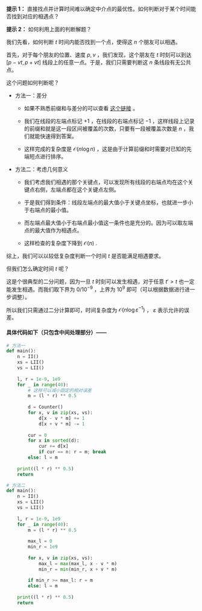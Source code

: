 **提示 1：** 直接找点并计算时间难以确定中介点的最优性。如何判断对于某个时间能否找到对应的相遇点？

**提示 2：** 如何利用上面的判断解题？

我们先看，如何判断 $t$ 时间内能否找到一个点，使得这 $n$ 个朋友可以相遇。

首先，对于每个朋友的位置、速度 $p, v$ ，我们发现，这个朋友在 $t$ 时刻可以到达 $[p-vt, p+vt]$ 线段上的任意一点。于是，我们只需要判断这 $n$ 条线段有无公共点。

这个问题如何判断呢？

- 方法一：差分

    - 如果不熟悉前缀和与差分的可以查看 [这个链接](https://oi-wiki.org/basic/prefix-sum/) 。
    
    - 我们在线段的左端点标记 $+1$ ，在线段的右端点标记 $-1$ ，这样线段上记录的前缀和就是这一段区间被覆盖的次数，只要有一段被覆盖次数是 $n$ ，我们就能快速得到答案。
    
    - 这样完成的复杂度是 $\mathcal{O}(n\log n)$ ，这是由于计算前缀和时需要对已知的先端短点进行排序。

- 方法二：考虑几何意义

    - 我们考虑我们相遇的那个关键点，可以发现所有线段的右端点均在这个关键点右侧，左端点都在这个关键点左侧。

    - 于是我们得到条件：线段左端点的最大值小于关键点坐标，也就进一步小于右端点的最小值。

    - 而左端点最大值小于右端点最小值这一条件也是充分的。因为可以取左端点的最大值作为相遇点。

    - 这样检查的复杂度下降到 $\mathcal{O}(n)$ .

综上，我们可以以较低复杂度判断一个时间 $t$ 是否能满足相遇要求。

但我们怎么确定时间 $t$ 呢？

这是个很典型的二分问题，因为一旦 $t$ 时刻可以发生相遇，对于任意 $t'>t$ 也一定能发生相遇。而我们取下界为 $0 / 10^{-9}$ ，上界为 $10^9$ 即可（可以根据数据进行进一步调整）。

所以我们只需通过二分计算即可，时间复杂度为 $\mathcal{O}(n\log ε^{-1})$ ， $ε$ 表示允许的误差。

#### 具体代码如下（只包含中间处理部分）——

```Python []
# 方法一
def main():
    n = II()
    xs = LII()
    vs = LII()
    
    l, r = 1e-9, 1e9
    for _ in range(40):
        # 这样可以减小固定的相对误差
        m = (l * r) ** 0.5
        
        d = Counter()
        for x, v in zip(xs, vs):
            d[x - v * m] += 1
            d[x + v * m] -= 1
        
        cur = 0
        for x in sorted(d):
            cur += d[x]
            if cur == n: r = m; break
        else: l = m
    
    print((l * r) ** 0.5)
    return

# 方法二
def main():
    n = II()
    xs = LII()
    vs = LII()
    
    l, r = 1e-9, 1e9
    for _ in range(40):
        m = (l * r) ** 0.5
        
        max_l = 0
        min_r = 1e9
        
        for x, v in zip(xs, vs):
            max_l = max(max_l, x - v * m)
            min_r = min(min_r, x + v * m)
        
        if min_r >= max_l: r = m
        else: l = m
    
    print((l * r) ** 0.5)
    return
```
